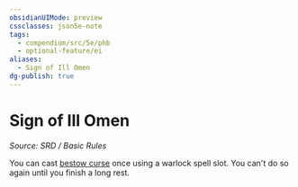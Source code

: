 ```yaml
---
obsidianUIMode: preview
cssclasses: json5e-note
tags:
  - compendium/src/5e/phb
  - optional-feature/ei
aliases:
  - Sign of Ill Omen
dg-publish: true
---
```

# Sign of Ill Omen
*Source: SRD / Basic Rules* 

You can cast [bestow curse](compendium/spells/bestow-curse.md) once using a warlock spell slot. You can't do so again until you finish a long rest.